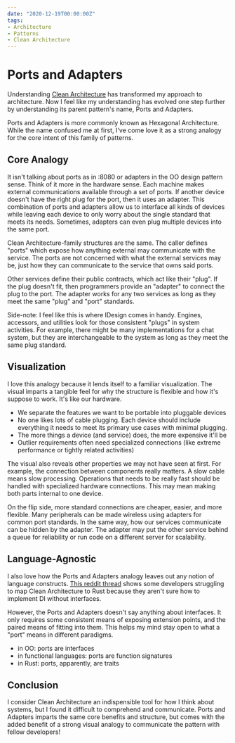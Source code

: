 ```yaml
---
date: "2020-12-19T00:00:00Z"
tags:
- Architecture
- Patterns
- Clean Architecture
---
```


# Ports and Adapters

Understanding [Clean Architecture](https://blog.cleancoder.com/uncle-bob/2012/08/13/the-clean-architecture.html) has transformed my approach to architecture. Now I feel like my understanding has evolved one step further by understanding its parent pattern's name, Ports and Adapters.

Ports and Adapters is more commonly known as Hexagonal Architecture. While the name confused me at first, I've come love it as a strong analogy for the core intent of this family of patterns.

## Core Analogy
It isn't talking about ports as in :8080 or adapters in the OO design pattern sense. Think of it more in the hardware sense. Each machine makes external communications available through a set of ports. If another device doesn't have the right plug for the port, then it uses an adapter. This combination of ports and adapters allow us to interface all kinds of devices while leaving each device to only worry about the single standard that meets its needs. Sometimes, adapters can even plug multiple devices into the same port.

Clean Architecture-family structures are the same. The caller defines "ports" which expose how anything external may communicate with the service. The ports are not concerned with what the external services may be, just how they can communicate to the service that owns said ports.

Other services define their public contracts, which act like their "plug". If the plug doesn't fit, then programmers provide an "adapter" to connect the plug to the port. The adapter works for any two services as long as they meet the same "plug" and "port" standards.

Side-note: I feel like this is where IDesign comes in handy. Engines, accessors, and utilities look for those consistent "plugs" in system activities. For example, there might be many implementations for a chat system, but they are interchangeable to the system as long as they meet the same plug standard.

## Visualization
I love this analogy because it lends itself to a familiar visualization. The visual imparts a tangible feel for why the structure is flexible and how it's suppose to work. It's like our hardware.
- We separate the features we want to be portable into pluggable devices
- No one likes lots of cable plugging. Each device should include everything it needs to meet its primary use cases with minimal plugging.
- The more things a device (and service) does, the more expensive it'll be
- Outlier requirements often need specialized connections (like extreme performance or tightly related activities)

The visual also reveals other properties we may not have seen at first. For example, the connection between components really matters. A slow cable means slow processing. Operations that needs to be really fast should be handled with specialized hardware connections. This may mean making both parts internal to one device.

On the flip side, more standard connections are cheaper, easier, and more flexible. Many peripherals can be made wireless using adapters for common port standards.
In the same way, how our services communicate can be hidden by the adapter. The adapter may put the other service behind a queue for reliability or run code on a different server for scalability. 

## Language-Agnostic

I also love how the Ports and Adapters analogy leaves out any notion of language constructs. [This reddit thread](https://www.reddit.com/r/rust/comments/jriowl/my_first_impression_and_some_questions_regarding/?utm_source=share&utm_medium=ios_app&utm_name=iossmf) shows some developers struggling to map Clean Architecture to Rust because they aren't sure how to implement DI without interfaces.

However, the Ports and Adapters doesn't say anything about interfaces. It only requires some consistent means of exposing extension points, and the paired means of fitting into them. This helps my mind stay open to what a "port" means in different paradigms.
- in OO: ports are interfaces
- in functional languages: ports are function signatures
- in Rust: ports, apparently, are traits

## Conclusion

I consider Clean Architecture an indispensible tool for how I think about systems, but I found it difficult to comprehend and communicate. Ports and Adapters imparts the same core benefits and structure, but comes with the added benefit of a strong visual analogy to communicate the pattern with fellow developers!

<!-- A great solid structure explanation would be to put different iDesign services on different hardware devices (probably managers as the core computer, client as monitor) and show them plugging in -->
